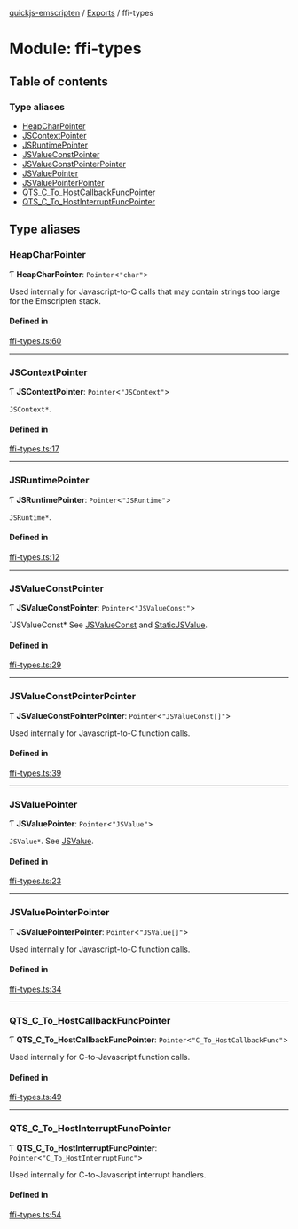 [quickjs-emscripten](../README.md) / [Exports](../modules.md) / ffi-types

# Module: ffi-types

## Table of contents

### Type aliases

- [HeapCharPointer](ffi_types.md#heapcharpointer)
- [JSContextPointer](ffi_types.md#jscontextpointer)
- [JSRuntimePointer](ffi_types.md#jsruntimepointer)
- [JSValueConstPointer](ffi_types.md#jsvalueconstpointer)
- [JSValueConstPointerPointer](ffi_types.md#jsvalueconstpointerpointer)
- [JSValuePointer](ffi_types.md#jsvaluepointer)
- [JSValuePointerPointer](ffi_types.md#jsvaluepointerpointer)
- [QTS\_C\_To\_HostCallbackFuncPointer](ffi_types.md#qts_c_to_hostcallbackfuncpointer)
- [QTS\_C\_To\_HostInterruptFuncPointer](ffi_types.md#qts_c_to_hostinterruptfuncpointer)

## Type aliases

### HeapCharPointer

Ƭ **HeapCharPointer**: `Pointer`<``"char"``\>

Used internally for Javascript-to-C calls that may contain strings too large
for the Emscripten stack.

#### Defined in

[ffi-types.ts:60](https://github.com/justjake/quickjs-emscripten/blob/master/ts/ffi-types.ts#L60)

___

### JSContextPointer

Ƭ **JSContextPointer**: `Pointer`<``"JSContext"``\>

`JSContext*`.

#### Defined in

[ffi-types.ts:17](https://github.com/justjake/quickjs-emscripten/blob/master/ts/ffi-types.ts#L17)

___

### JSRuntimePointer

Ƭ **JSRuntimePointer**: `Pointer`<``"JSRuntime"``\>

`JSRuntime*`.

#### Defined in

[ffi-types.ts:12](https://github.com/justjake/quickjs-emscripten/blob/master/ts/ffi-types.ts#L12)

___

### JSValueConstPointer

Ƭ **JSValueConstPointer**: `Pointer`<``"JSValueConst"``\>

`JSValueConst*
See [JSValueConst](vm.md#jsvalueconst) and [StaticJSValue](vm.md#staticjsvalue).

#### Defined in

[ffi-types.ts:29](https://github.com/justjake/quickjs-emscripten/blob/master/ts/ffi-types.ts#L29)

___

### JSValueConstPointerPointer

Ƭ **JSValueConstPointerPointer**: `Pointer`<``"JSValueConst[]"``\>

Used internally for Javascript-to-C function calls.

#### Defined in

[ffi-types.ts:39](https://github.com/justjake/quickjs-emscripten/blob/master/ts/ffi-types.ts#L39)

___

### JSValuePointer

Ƭ **JSValuePointer**: `Pointer`<``"JSValue"``\>

`JSValue*`.
See [JSValue](vm.md#jsvalue).

#### Defined in

[ffi-types.ts:23](https://github.com/justjake/quickjs-emscripten/blob/master/ts/ffi-types.ts#L23)

___

### JSValuePointerPointer

Ƭ **JSValuePointerPointer**: `Pointer`<``"JSValue[]"``\>

Used internally for Javascript-to-C function calls.

#### Defined in

[ffi-types.ts:34](https://github.com/justjake/quickjs-emscripten/blob/master/ts/ffi-types.ts#L34)

___

### QTS\_C\_To\_HostCallbackFuncPointer

Ƭ **QTS\_C\_To\_HostCallbackFuncPointer**: `Pointer`<``"C_To_HostCallbackFunc"``\>

Used internally for C-to-Javascript function calls.

#### Defined in

[ffi-types.ts:49](https://github.com/justjake/quickjs-emscripten/blob/master/ts/ffi-types.ts#L49)

___

### QTS\_C\_To\_HostInterruptFuncPointer

Ƭ **QTS\_C\_To\_HostInterruptFuncPointer**: `Pointer`<``"C_To_HostInterruptFunc"``\>

Used internally for C-to-Javascript interrupt handlers.

#### Defined in

[ffi-types.ts:54](https://github.com/justjake/quickjs-emscripten/blob/master/ts/ffi-types.ts#L54)
